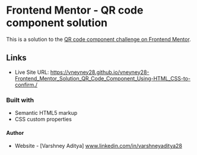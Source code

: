 # Frontend Mentor - QR code component solution

This is a solution to the [QR code component challenge on Frontend Mentor](https://www.frontendmentor.io/challenges/qr-code-component-iux_sIO_H).

## Links

- Live Site URL: https://vneyney28.github.io/vneyney28-Frontend_Mentor_Solution_QR_Code_Component_Using-HTML_CSS-to-confirm./

### Built with

- Semantic HTML5 markup
- CSS custom properties

#### Author

- Website - [Varshney Aditya] www.linkedin.com/in/varshneyaditya28
